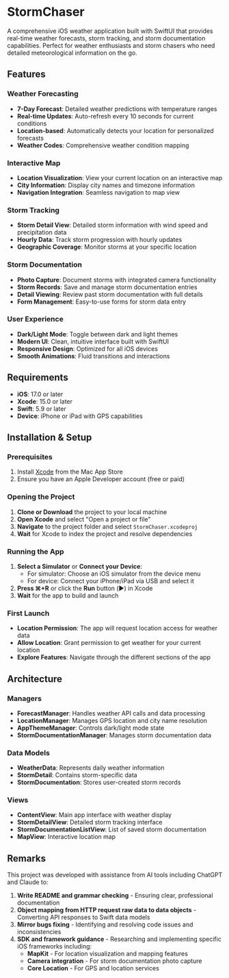 # StormChaser

A comprehensive iOS weather application built with SwiftUI that provides real-time weather forecasts, storm tracking, and storm documentation capabilities. Perfect for weather enthusiasts and storm chasers who need detailed meteorological information on the go.

## Features

###  Weather Forecasting
- **7-Day Forecast**: Detailed weather predictions with temperature ranges
- **Real-time Updates**: Auto-refresh every 10 seconds for current conditions
- **Location-based**: Automatically detects your location for personalized forecasts
- **Weather Codes**: Comprehensive weather condition mapping

### Interactive Map
- **Location Visualization**: View your current location on an interactive map
- **City Information**: Display city names and timezone information
- **Navigation Integration**: Seamless navigation to map view

### Storm Tracking
- **Storm Detail View**: Detailed storm information with wind speed and precipitation data
- **Hourly Data**: Track storm progression with hourly updates
- **Geographic Coverage**: Monitor storms at your specific location

### Storm Documentation
- **Photo Capture**: Document storms with integrated camera functionality
- **Storm Records**: Save and manage storm documentation entries
- **Detail Viewing**: Review past storm documentation with full details
- **Form Management**: Easy-to-use forms for storm data entry

### User Experience
- **Dark/Light Mode**: Toggle between dark and light themes
- **Modern UI**: Clean, intuitive interface built with SwiftUI
- **Responsive Design**: Optimized for all iOS devices
- **Smooth Animations**: Fluid transitions and interactions

## Requirements

- **iOS**: 17.0 or later
- **Xcode**: 15.0 or later
- **Swift**: 5.9 or later
- **Device**: iPhone or iPad with GPS capabilities

## Installation & Setup

### Prerequisites
1. Install [Xcode](https://developer.apple.com/xcode/) from the Mac App Store
2. Ensure you have an Apple Developer account (free or paid)

### Opening the Project
1. **Clone or Download** the project to your local machine
2. **Open Xcode** and select "Open a project or file"
3. **Navigate** to the project folder and select `StormChaser.xcodeproj`
4. **Wait** for Xcode to index the project and resolve dependencies

### Running the App
1. **Select a Simulator** or **Connect your Device**:
   - For simulator: Choose an iOS simulator from the device menu
   - For device: Connect your iPhone/iPad via USB and select it
2. **Press ⌘+R** or click the **Run** button (▶️) in Xcode
3. **Wait** for the app to build and launch

### First Launch
- **Location Permission**: The app will request location access for weather data
- **Allow Location**: Grant permission to get weather for your current location
- **Explore Features**: Navigate through the different sections of the app

<!--## Project Structure-->
<!---->
<!--```-->
<!--StormChaser/-->
<!--├── StormChaser/-->
<!--│   ├── StormChaserApp.swift          # Main app entry point-->
<!--│   ├── ContentView.swift             # Main content view-->
<!--│   ├── managers/                     # Business logic managers-->
<!--│   │   ├── network/-->
<!--│   │   │   └── ForcastManager.swift  # Weather API integration-->
<!--│   │   ├── location/-->
<!--│   │   │   └── LocationManager.swift # GPS and location services-->
<!--│   │   ├── theme/-->
<!--│   │   │   └── AppThemeManager.swift # Dark/light mode management-->
<!--│   │   └── document/-->
<!--│   │       └── StormDocumentationManager.swift # Storm data management-->
<!--│   ├── models/                       # Data models-->
<!--│   │   ├── data/                     # Core data models-->
<!--│   │   ├── enum/                     # Enumerations-->
<!--│   │   └── network/                  # API response models-->
<!--│   ├── views/                        # SwiftUI views-->
<!--│   │   ├── components/               # Reusable UI components-->
<!--│   │   └── theme/                    # Theme-related views-->
<!--│   ├── Assets.xcassets/              # App icons and images-->
<!--│   └── StormChaser.xcdatamodeld/     # Core Data model-->
<!--├── StormChaserTests/                 # Unit tests-->
<!--└── StormChaserUITests/               # UI tests-->
<!--```-->

## Architecture

### Managers
- **ForecastManager**: Handles weather API calls and data processing
- **LocationManager**: Manages GPS location and city name resolution
- **AppThemeManager**: Controls dark/light mode state
- **StormDocumentationManager**: Manages storm documentation data

### Data Models
- **WeatherData**: Represents daily weather information
- **StormDetail**: Contains storm-specific data
- **StormDocumentation**: Stores user-created storm records

### Views
- **ContentView**: Main app interface with weather display
- **StormDetailView**: Detailed storm tracking interface
- **StormDocumentationListView**: List of saved storm documentation
- **MapView**: Interactive location map

<!--## API Integration-->
<!---->
<!--The app integrates with the [Open-Meteo API](https://open-meteo.com/) for weather data:-->
<!--- **Forecast Endpoint**: Provides 7-day weather forecasts-->
<!--- **Storm Data**: Hourly wind speed and precipitation data-->
<!--- **Geographic Coverage**: Global weather data support-->
<!---->
<!--## Testing-->
<!---->
<!--The project includes comprehensive testing:-->
<!--- **Unit Tests**: Test business logic and data models-->
<!--- **UI Tests**: Automated user interface testing-->
<!--- **Network Tests**: API integration testing-->
<!---->
<!--To run tests:-->
<!--1. Press **⌘+U** in Xcode-->
<!--2. Or select **Product > Test** from the menu-->
<!---->
<!--## Contributing-->
<!---->
<!--1. **Fork** the repository-->
<!--2. **Create** a feature branch (`git checkout -b feature/AmazingFeature`)-->
<!--3. **Commit** your changes (`git commit -m 'Add some AmazingFeature'`)-->
<!--4. **Push** to the branch (`git push origin feature/AmazingFeature`)-->
<!--5. **Open** a Pull Request-->
<!---->
<!--## License-->
<!---->
<!--This project is licensed under the MIT License - see the [LICENSE](LICENSE) file for details.-->
<!---->
<!--## Support-->
<!---->
<!--If you encounter any issues or have questions:-->
<!--1. Check the [Issues](https://github.com/yourusername/StormChaser/issues) page-->
<!--2. Create a new issue with detailed information-->
<!--3. Include device model, iOS version, and steps to reproduce-->
<!---->
<!--## Acknowledgments-->
<!---->
<!--- Weather data provided by [Open-Meteo](https://open-meteo.com/)-->
<!--- Built with [SwiftUI](https://developer.apple.com/xcode/swiftui/)-->
<!--- Icons from [SF Symbols](https://developer.apple.com/sf-symbols/)-->
<!---->
<!------->


## Remarks

This project was developed with assistance from AI tools including ChatGPT and Claude to:

1. **Write README and grammar checking** - Ensuring clear, professional documentation
2. **Object mapping from HTTP request raw data to data objects** - Converting API responses to Swift data models
3. **Mirror bugs fixing** - Identifying and resolving code issues and inconsistencies
4. **SDK and framework guidance** - Researching and implementing specific iOS frameworks including:
   - **MapKit** - For location visualization and mapping features
   - **Camera integration** - For storm documentation photo capture
   - **Core Location** - For GPS and location services

